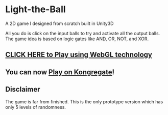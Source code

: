 # Light-the-Ball
A 2D game I designed from scratch built in Unity3D

All you do is click on the input balls to try and activate all the output balls.
The game idea is based on logic gates like AND, OR, NOT, and XOR.

## [CLICK HERE to Play using WebGL technology](http://angsila.cs.buu.ac.th/~57160041/games/Light%20the%20Ball/)
## You can now [Play on Kongregate](http://www.kongregate.com/games/off99555/light-the-ball)!

## Disclaimer
The game is far from finished. This is the only prototype version which has only 5 levels of randomness.
